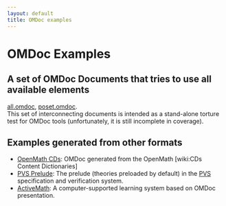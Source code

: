 ```yaml
---
layout: default
title: OMDoc examples
---
```

# OMDoc Examples

## A set of OMDoc Documents  that tries to use all available elements
 
[all.omdoc]("https://svn.omdoc.org/repos/omdoc/branches/omdoc-1.2/examples/usesall/all.omdoc"), [poset.omdoc]("https://svn.omdoc.org/repos/omdoc/branches/omdoc-1.2/examples/usesall/poset.omdoc").  
This set of interconnecting documents is intended as a stand-alone torture test for OMDoc tools (unfortunately, it is still incomplete in coverage).

## Examples generated from other formats
 
* [OpenMath CDs]("https://svn.omdoc.org/repos/omdoc/branches/omdoc-1.2/examples/omstd"): OMDoc generated from the OpenMath [wiki:CDs Content Dictionaries] 
* [PVS Prelude]("https://svn.omdoc.org/repos/omdoc/branches/projects/pvs/prelude/"): The prelude (theories preloaded by default) in the [PVS]("http://pvs.csl.sri.com") specification and verification system. 
* [ActiveMath]("http://www.activemath.org"): A computer-supported learning system based on OMDoc presentation. 
